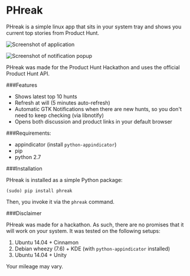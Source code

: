 PHreak
======
PHreak is a simple linux app that sits in your system tray and shows you current top stories from Product Hunt.

![Screenshot of application](http://i.imgur.com/33AGurt.png)

![Screenshot of notification popup](https://i.imgur.com/xhsAaGX.png)

PHreak was made for the Product Hunt Hackathon and uses the official Product Hunt API. 

###Features

- Shows latest top 10 hunts
- Refresh at will (5 minutes auto-refresh)
- Automatic GTK Notifications when there are new hunts, so you don't need to keep checking (via libnotify)
- Opens both discussion and product links in your default browser

###Requirements:

- appindicator (install `python-appindicator`)
- pip
- python 2.7

###Installation

PHreak is installed as a simple Python package:

    (sudo) pip install phreak

Then, you invoke it via the `phreak` command.

###Disclaimer

PHreak was made for a hackathon. As such, there are no promises that it will work on your system. It was tested on the following setups:

1. Ubuntu 14.04 + Cinnamon
2. Debian wheezy (7.6) + KDE (with `python-appindicator` installed)
3. Ubuntu 14.04 + Unity

Your mileage may vary.
